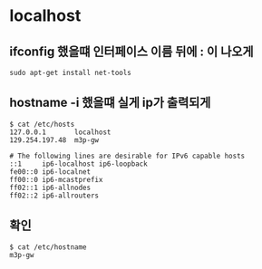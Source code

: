 
# localhost

## ifconfig 했을떄 인터페이스 이름 뒤에  : 이 나오게

~~~shell
sudo apt-get install net-tools
~~~

## hostname -i 했을떄 실게 ip가 출력되게

~~~shell
$ cat /etc/hosts
127.0.0.1       localhost
129.254.197.48  m3p-gw

# The following lines are desirable for IPv6 capable hosts
::1     ip6-localhost ip6-loopback
fe00::0 ip6-localnet
ff00::0 ip6-mcastprefix
ff02::1 ip6-allnodes
ff02::2 ip6-allrouters
~~~

## 확인

~~~shell
$ cat /etc/hostname
m3p-gw
~~~
